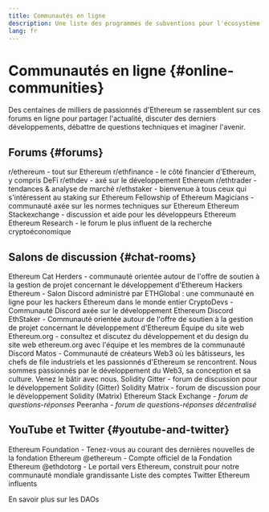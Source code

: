 ```yaml
---
title: Communautés en ligne
description: Une liste des programmes de subventions pour l'écosystème Ethereum.
lang: fr
---
```


# Communautés en ligne {#online-communities}

Des centaines de milliers de passionnés d'Ethereum se rassemblent sur ces forums en ligne pour partager l'actualité, discuter des derniers développements, débattre de questions techniques et imaginer l'avenir.

## Forums {#forums}

<SocialListItem socialIcon="reddit"><Link to="https://www.reddit.com/r/ethereum">r/ethereum</Link> - tout sur Ethereum</SocialListItem>
<SocialListItem socialIcon="reddit"><Link to="https://www.reddit.com/r/ethfinance/">r/ethfinance</Link> - le côté financier d'Ethereum, y compris DeFi</SocialListItem>
<SocialListItem socialIcon="reddit"><Link to="https://www.reddit.com/r/ethdev/">r/ethdev</Link> - axé sur le développement Ethereum</SocialListItem>
<SocialListItem socialIcon="reddit"><Link to="https://www.reddit.com/r/ethtrader/">r/ethtrader</Link> - tendances & analyse de marché</SocialListItem>
<SocialListItem socialIcon="reddit"><Link to="https://www.reddit.com/r/ethstaker/">r/ethstaker</Link> - bienvenue à tous ceux qui s'intéressent au staking sur Ethereum</SocialListItem>
<SocialListItem socialIcon="webpage"><Link to="https://ethereum-magicians.org">Fellowship of Ethereum Magicians</Link> - communauté axée sur les normes techniques sur Ethereum</SocialListItem>
<SocialListItem socialIcon="stackExchange"><Link to="https://ethereum.stackexchange.com">Ethereum Stackexchange</Link> - discussion et aide pour les développeurs Ethereum</SocialListItem>
<SocialListItem socialIcon="webpage"><Link to="https://ethresear.ch">Ethereum Research</Link> - le forum le plus influent de la recherche cryptoéconomique</SocialListItem>

## Salons de discussion {#chat-rooms}

<SocialListItem socialIcon="discord"><Link to="https://discord.com/invite/Nz6rtfJ8Cu">Ethereum Cat Herders</Link> - communauté orientée autour de l'offre de soutien à la gestion de projet concernant le développement d'Ethereum</SocialListItem>
<SocialListItem socialIcon="discord"><Link to="https://ethglobal.co/discord">Hackers Ethereum</Link> - Salon Discord administré par ETHGlobal : une communauté en ligne pour les hackers Ethereum dans le monde entier</SocialListItem>
<SocialListItem socialIcon="discord"><Link to="https://discord.gg/5W5tVb3">CryptoDevs</Link> - Communauté Discord axée sur le développement Ethereum</SocialListItem>
<SocialListItem socialIcon="discord"><Link to="https://discord.io/ethstaker">Discord EthStaker</Link> - Communauté orientée autour de l'offre de soutien à la gestion de projet concernant le développement d'Ethereum</SocialListItem>
<SocialListItem socialIcon="discord"><Link to="https://discord.gg/CetY6Y4">Équipe du site web Ethereum.org</Link> - consultez et discutez du développement et du design du site web ethereum.org avec l'équipe et les membres de la communauté</SocialListItem>
<SocialListItem socialIcon="discord"><Link to="https://discord.matos.club/">Discord Matos</Link> - Communauté de créateurs Web3 où les bâtisseurs, les chefs de file industriels et les passionnés d'Ethereum se rencontrent. Nous sommes passionnés par le développement du Web3, sa conception et sa culture. Venez le bâtir avec nous.</SocialListItem>
<SocialListItem socialIcon="webpage"><Link to="https://gitter.im/ethereum/solidity/">Solidity Gitter</Link> - forum de discussion pour le développement Solidity (Gitter)</SocialListItem>
<SocialListItem socialIcon="webpage"><Link to="https://matrix.to/#/#ethereum_solidity:gitter.im">Solidity Matrix</Link> - forum de discussion pour le développement Solidity (Matrix)</SocialListItem>
<SocialListItem socialIcon="webpage"><Link to="https://ethereum.stackexchange.com/">Ethereum Stack Exchange</Link> _- forum de questions-réponses_</SocialListItem>
<SocialListItem socialIcon="webpage"><Link to="https://peeranha.io/">Peeranha</Link> _- forum de questions-réponses décentralisé_</SocialListItem>

## YouTube et Twitter {#youtube-and-twitter}

<SocialListItem socialIcon="youtube"><Link to="https://www.youtube.com/c/EthereumFoundation">Ethereum Foundation</Link> - Tenez-vous au courant des dernières nouvelles de la fondation Ethereum</SocialListItem>
<SocialListItem socialIcon="twitter"><Link to="https://twitter.com/ethereum">@ethereum</Link> - Compte officiel de la Fondation Ethereum</SocialListItem>
<SocialListItem socialIcon="twitter"><Link to="https://twitter.com/ethdotorg">@ethdotorg</Link> - Le portail vers Ethereum, construit pour notre communauté mondiale grandissante</SocialListItem>
<SocialListItem socialIcon="webpage"><Link to="https://hive.one/c/ethereum?page=1">Liste des comptes Twitter Ethereum influents</Link></SocialListItem>

<Divider />

<Callout emoji=":classical_building:" titleKey="page-community-daos-callout-title" descriptionKey="page-community-daos-callout-description">
  <div>
    <ButtonLink to="/community/get-involved/#decentralized-autonomous-organizations-daos">
      En savoir plus sur les DAOs
    </ButtonLink>
  </div>
</Callout>
